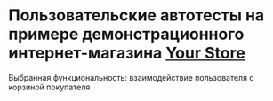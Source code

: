 # Пользовательские автотесты на примере демонстрационного интернет-магазина [Your Store](https://github.com/Anaiya798/Skillfactory/edit/main/README.md)
Выбранная функциональность: взаимодействие пользователя с корзиной покупателя
